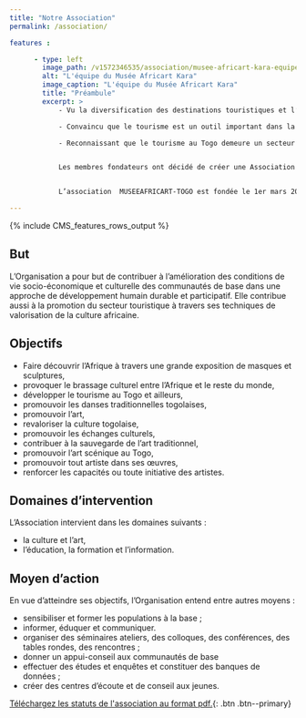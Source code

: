 ```yaml
---
title: "Notre Association"
permalink: /association/

features :

      - type: left
        image_path: /v1572346535/association/musee-africart-kara-equipe-800x500_v3ytsw.jpg
        alt: "L'équipe du Musée Africart Kara"
        image_caption: "L'équipe du Musée Africart Kara"
        title: "Préambule"
        excerpt: >
            - Vu la diversification des destinations touristiques et l’augmentation du nombre de touristes dans les pays de la sous-région en général et au TOGO en particulier ;

            - Convaincu que le tourisme est un outil important dans la lutte pour la réduction de la pauvreté, qui offre des opportunités de création d’emploi, de développement économique et d’intégration dans le marché international ;

            - Reconnaissant que le tourisme au Togo demeure un secteur à fort potentiel de croissance, et se fondant sur des préoccupations communes et partagées des populations dans ce domaine ;


            Les membres fondateurs ont décidé de créer une Association apolitique et à but non lucratif dénommée MUSEEAFRICART-TOGO conformément à la loi n° 40-484 du 1er juillet 1901 relative à la liberté d’Association. Sa vision est de faire découvrir l’Afrique, de sensibiliser les populations à leur histoire et à l’histoire de l’Afrique à travers une grande exposition de masques et sculptures.


            L’association  MUSEEAFRICART-TOGO est fondée le 1er mars 2019.

---
```

{% include CMS_features_rows_output %}

## But

L’Organisation a pour but de contribuer à l’amélioration des conditions de vie socio-économique et culturelle des communautés de base dans une approche de développement humain durable et participatif. Elle contribue aussi à la promotion du secteur touristique à travers ses techniques de valorisation de la culture africaine.

## Objectifs

 - Faire découvrir l’Afrique à travers une grande exposition de masques et sculptures,
 - provoquer le brassage culturel entre l’Afrique et le reste du monde,
 - développer le tourisme au Togo et ailleurs,
 - promouvoir les danses traditionnelles togolaises,
 - promouvoir l’art,
 - revaloriser la culture togolaise,
 - promouvoir les échanges culturels,
 - contribuer à la sauvegarde de l’art traditionnel,
 -  promouvoir l’art scénique au Togo,
 - promouvoir tout artiste dans ses œuvres,
 - renforcer les capacités ou toute initiative des artistes.

## Domaines d’intervention

L’Association intervient dans les domaines suivants :
 - la culture et l’art,
 - l’éducation, la formation et l’information. 

## Moyen d’action

 En vue d’atteindre ses objectifs, l’Organisation entend entre autres moyens :
 - sensibiliser et former les populations à la base ;
 - informer, éduquer et communiquer.
 - organiser des séminaires ateliers, des colloques, des conférences, des tables                                                 rondes, des rencontres ;
 - donner un appui-conseil aux communautés de base 
 - effectuer des études et enquêtes et constituer des banques de données ;
 - créer des centres d’écoute et de conseil aux jeunes. 

[Téléchargez les statuts de l'association au format pdf.](/media/statuts-association-afrikartmusee-togo.pdf){: .btn .btn--primary}
